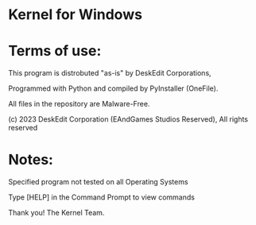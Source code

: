 # Kernel for Windows
# Terms of use:
This program is distrobuted "as-is" by DeskEdit Corporations, 

Programmed with Python and compiled by PyInstaller (OneFile).

All files in the repository are Malware-Free.

(c) 2023 DeskEdit Corporation (EAndGames Studios Reserved), All rights reserved

# Notes:
Specified program not tested on all Operating Systems

Type [HELP] in the Command Prompt to view commands



Thank you! The Kernel Team.
